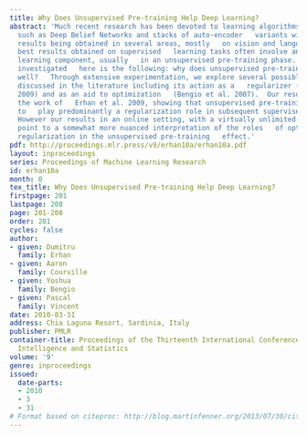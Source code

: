 ```yaml
---
title: Why Does Unsupervised Pre-training Help Deep Learning?
abstract: 'Much recent research has been devoted to learning algorithms for deep architectures
  such as Deep Belief Networks and stacks of auto-encoder   variants with impressive
  results being obtained in several areas, mostly   on vision and language datasets.  The
  best results obtained on supervised   learning tasks often involve an unsupervised
  learning component, usually   in an unsupervised pre-training phase. The main question
  investigated   here is the following: why does unsupervised pre-training work so
  well?   Through extensive experimentation, we explore several possible   explanations
  discussed in the literature including its action as a   regularizer (Erhan et al.
  2009) and as an aid to optimization   (Bengio et al. 2007).  Our results build on
  the work of   Erhan et al. 2009, showing that unsupervised pre-training appears
  to   play predominantly a regularization role in subsequent supervised   training.
  However our results in an online setting, with a virtually unlimited   data stream,
  point to a somewhat more nuanced interpretation of the roles   of optimization and
  regularization in the unsupervised pre-training   effect.'
pdf: http://proceedings.mlr.press/v9/erhan10a/erhan10a.pdf
layout: inproceedings
series: Proceedings of Machine Learning Research
id: erhan10a
month: 0
tex_title: Why Does Unsupervised Pre-training Help Deep Learning?
firstpage: 201
lastpage: 208
page: 201-208
order: 201
cycles: false
author:
- given: Dumitru
  family: Erhan
- given: Aaron
  family: Courville
- given: Yoshua
  family: Bengio
- given: Pascal
  family: Vincent
date: 2010-03-31
address: Chia Laguna Resort, Sardinia, Italy
publisher: PMLR
container-title: Proceedings of the Thirteenth International Conference on Artificial
  Intelligence and Statistics
volume: '9'
genre: inproceedings
issued:
  date-parts:
  - 2010
  - 3
  - 31
# Format based on citeproc: http://blog.martinfenner.org/2013/07/30/citeproc-yaml-for-bibliographies/
---
```

